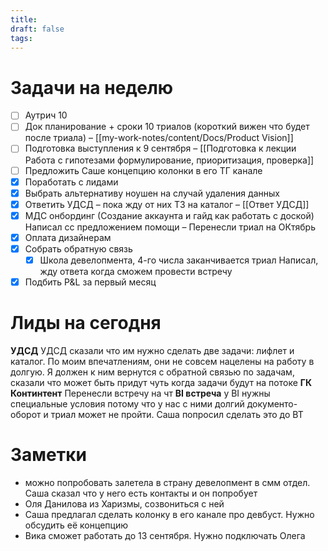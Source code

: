 ```yaml
---
title: 
draft: false
tags:
---
```

# Задачи на неделю
- [ ] Аутрич 10
- [ ] Док планирование + сроки 10 триалов (короткий вижен что будет после триала) – [[my-work-notes/content/Docs/Product Vision]]
- [ ] Подготовка выступления к 9 сентября – [[Подготовка к лекции Работа с гипотезами формулирование, приоритизация, проверка]]
- [ ] Предложить Саше концепцию колонки в его ТГ канале
- [x] Поработать с лидами
- [x] Выбрать альтернативу ноушен на случай удаления данных
- [x] Ответить УДСД – пока жду от них ТЗ на каталог – [[Ответ УДСД]]
- [x] МДС онбординг (Создание аккаунта и гайд как работать с доской)
	Написал сс предложением помощи – Перенесли триал на ОКтябрь
- [x] Оплата дизайнерам
- [x] Собрать обратную связь
	- [x] Школа девелопмента, 4-го числа заканчивается триал
		Написал, жду ответа когда сможем провести встречу
- [x] Подбить P&L за первый месяц

# Лиды на сегодня
**УДСД**
	УДСД сказали что им нужно сделать две задачи: лифлет и каталог. По моим впечатлениям, они не совсем нацелены на работу в долгую. Я должен к ним вернутся с обратной связью по задачам, сказали что может быть придут чуть когда задачи будут на потоке
**ГК Континтент**
	Перенесли встречу на чт
**BI встреча**
	у BI нужны специальные условия потому что у нас с ними долгий документо-оборот и триал может не пройти. Саша попросил сделать это до ВТ

# Заметки
- можно попробовать залетела в страну девелопмент в смм отдел. Саша сказал что у него есть контакты и он попробует
- Оля Данилова из Харизмы, созвониться с ней
- Саша предлагал сделать колонку в его канале про девбуст. Нужно обсудить её концепцию
- Вика сможет работать до 13 сентября. Нужно подключать Олега